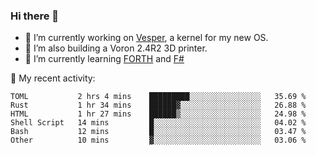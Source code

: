 ### Hi there 👋

<!--
**berkus/berkus** is a ✨ _special_ ✨ repository because its `README.md` (this file) appears on your GitHub profile.

Here are some ideas to get you started:

- 🔭 I’m currently working on ...
- 🌱 I’m currently learning ...
- 👯 I’m looking to collaborate on ...
- 🤔 I’m looking for help with ...
- 💬 Ask me about ...
- 📫 How to reach me: ...
- 😄 Pronouns: ...
- ⚡ Fun fact: ...
-->

- 🔭 I’m currently working on [Vesper](https://github.com/metta-systems/vesper), a kernel for my new OS.
- 🔭 I’m also building a Voron 2.4R2 3D printer.
- 🌱 I’m currently learning [FORTH](http://forth.com/starting-forth/) and [F#](https://fsharpforfunandprofit.com/)

💼 My recent activity:

<!--START_SECTION:waka-->

```text
TOML           2 hrs 4 mins    █████████░░░░░░░░░░░░░░░░   35.69 %
Rust           1 hr 34 mins    ██████▓░░░░░░░░░░░░░░░░░░   26.88 %
HTML           1 hr 27 mins    ██████▒░░░░░░░░░░░░░░░░░░   24.98 %
Shell Script   14 mins         █░░░░░░░░░░░░░░░░░░░░░░░░   04.02 %
Bash           12 mins         █░░░░░░░░░░░░░░░░░░░░░░░░   03.47 %
Other          10 mins         ▓░░░░░░░░░░░░░░░░░░░░░░░░   03.06 %
```

<!--END_SECTION:waka-->

